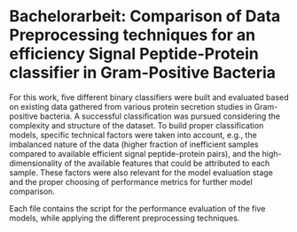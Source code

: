 # Bachelorarbeit: Comparison of Data Preprocessing techniques for an efficiency Signal Peptide-Protein classifier in Gram-Positive Bacteria

For this work, five different binary classifiers were built and evaluated based on existing data gathered from various protein secretion studies in Gram-positive bacteria. A successful classification was pursued considering the complexity and structure of the dataset. To build proper classification models, specific technical factors were taken into account, e.g., the imbalanced nature of the data (higher fraction of inefficient samples compared to available efficient signal peptide-protein pairs), and the high-dimensionality of the available features that could be attributed to each sample. These factors were also relevant for the model evaluation stage and the proper choosing of performance metrics for further model comparison.

Each file contains the script for the performance evaluation of the five models, while applying the different preprocessing techniques.
